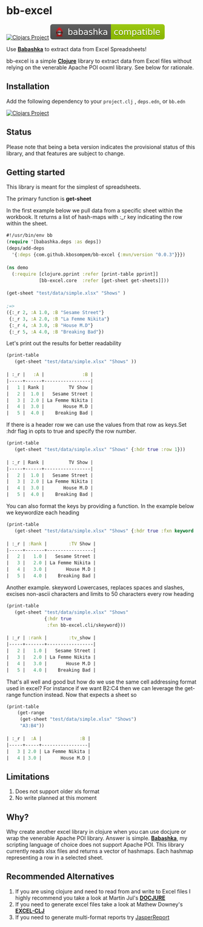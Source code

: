 # bb-excel
[![Clojars Project](https://img.shields.io/clojars/v/com.github.kbosompem/bb-excel.svg)](https://clojars.org/com.github.kbosompem/bb-excel)
[![bb compatible](https://raw.githubusercontent.com/babashka/babashka/master/logo/badge.svg)](https://babashka.org)

Use [**Babashka**](https://www.babashka.org) to extract data from Excel Spreadsheets!

bb-excel is a simple [**Clojure**](https://www.clojure.org) library to extract data from Excel files without relying on the venerable Apache POI ooxml library. See below for rationale.

## Installation

Add the following dependency to your `project.clj` , `deps.edn`, or `bb.edn`

[![Clojars Project](https://clojars.org/com.github.kbosompem/bb-excel/latest-version.svg)](https://clojars.org/com.github.kbosompem/bb-excel)

## Status

Please note that being a beta version indicates the provisional status
of this library, and that features are subject to change.


## Getting started


This library is meant for the simplest of spreadsheets.

The primary function is **get-sheet** 

In the first example below we pull data from a specific sheet within the workbook. It returns a list of hash-maps with :_r key indicating the row within the sheet. 

```clojure
#!/usr/bin/env bb
(require '[babashka.deps :as deps])
(deps/add-deps 
  '{:deps {com.github.kbosompem/bb-excel {:mvn/version "0.0.3"}}}) 

(ns demo
  (:require [clojure.pprint :refer [print-table pprint]]
            [bb-excel.core  :refer [get-sheet get-sheets]]))

(get-sheet "test/data/simple.xlsx" "Shows" )

;=>
({:_r 2, :A 1.0, :B "Sesame Street"}
 {:_r 3, :A 2.0, :B "La Femme Nikita"}
 {:_r 4, :A 3.0, :B "House M.D"}
 {:_r 5, :A 4.0, :B "Breaking Bad"})

```

Let's print out the results for better readability

```clojure
(print-table
   (get-sheet "test/data/simple.xlsx" "Shows" ))

| :_r |   :A |              :B |
|-----+------+-----------------|
|   1 | Rank |         TV Show |
|   2 |  1.0 |   Sesame Street |
|   3 |  2.0 | La Femme Nikita |
|   4 |  3.0 |       House M.D |
|   5 |  4.0 |    Breaking Bad |
```

If there is a header row we can use the values from that row as keys.Set :hdr flag in opts to true and specify the row number.

```clojure
(print-table
   (get-sheet "test/data/simple.xlsx" "Shows" {:hdr true :row 1}))

| :_r | Rank |         TV Show |
|-----+------+-----------------|
|   2 |  1.0 |   Sesame Street |
|   3 |  2.0 | La Femme Nikita |
|   4 |  3.0 |       House M.D |
|   5 |  4.0 |    Breaking Bad |
```
You can also format the keys by providing a function. In the example below we keywordize each heading

```clojure
(print-table
   (get-sheet "test/data/simple.xlsx" "Shows" {:hdr true :fxn keyword :row 1}))

| :_r | :Rank |        :TV Show |
|-----+-------+-----------------|
|   2 |   1.0 |   Sesame Street |
|   3 |   2.0 | La Femme Nikita |
|   4 |   3.0 |       House M.D |
|   5 |   4.0 |    Breaking Bad | 
```

Another example. skeyword Lowercases, replaces spaces and slashes, excises non-ascii characters and limits to 50 characters every row heading

```clojure
(print-table
   (get-sheet "test/data/simple.xlsx" "Shows" 
              {:hdr true 
               :fxn bb-excel.cli/skeyword}))

| :_r | :rank |        :tv_show |
|-----+-------+-----------------|
|   2 |   1.0 |   Sesame Street |
|   3 |   2.0 | La Femme Nikita |
|   4 |   3.0 |       House M.D |
|   5 |   4.0 |    Breaking Bad |
```
That's all well and good but how do we use the same cell addressing format used in excel?
For instance if we want B2:C4 then we can leverage the get-range function instead.
Now that expects a sheet so 

```clojure
(print-table
    (get-range
     (get-sheet "test/data/simple.xlsx" "Shows")
     "A3:B4"))

| :_r |  :A |              :B |
|-----+-----+-----------------|
|   3 | 2.0 | La Femme Nikita |
|   4 | 3.0 |       House M.D |
```

## Limitations

1. Does not support older xls format
2. No write planned at this moment


## Why?

Why create another excel library in clojure when you can use docjure or wrap the venerable Apache POI library.
Answer is simple. [**Babashka**](https://www.babashk.org), my scripting language of choice does not support Apache POI.
This library currently reads xlsx files and returns a vector of hashmaps. Each hashmap representing a row in a selected sheet.



## Recommended Alternatives

1. If you are using clojure and need to read from and write to Excel files I highly recommend you take a look at Martin Jul's  [**DOCJURE**](https://github.com/mjul/docjure)
2. If you need to generate excel files take a look at Mathew Downey's [**EXCEL-CLJ**](https://github.com/matthewdowney/excel-clj)
3. If you need to generate multi-format reports try [JasperReport](https://sourceforge.net/projects/jasperreports/)
